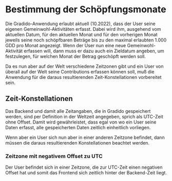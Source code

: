 # Bestimmung der Schöpfungsmonate

Die Gradido-Anwendung erlaubt aktuell (10.2022), dass der User seine eigenen Gemeinwohl-Aktivitäten erfasst. Dabei wird ihm, ausgehend vom aktuellen Datum, für den aktuellen Monat und für den vorherigen Monat jeweils seine noch schöpfbaren Beträge bis zu den maximal erlaubten  1.000 GDD pro Monat angezeigt. Wenn der User nun eine neue Gemeinwohl-Aktivität erfassen will, dann muss er dazu auch ein Zieldatum angeben, um festzulegen, für welchen Monat der Betrag geschöpft werden soll.

Da es nun aber auf der Welt verschiedene Zeitzonen gibt und ein User von überall auf der Welt seine Contributions erfassen können soll, muß die Anwendung für die daraus resultierenden Zeit-Konstellationen vorbereitet sein.

## Zeit-Konstellationen

Das Backend und damit alle Zeitangaben, die in Gradido gespeichert werden, sind per Definition in der Weltzeit angegeben, sprich als UTC-Zeit ohne Offset. Damit wird gewährleistet, dass egal von wo ein User seine Daten erfasst, alle gespeicherten Daten zeitlich einheitlich vorliegen.

Wenn aber ein User sich nun aber in einer anderen Zeitzone befindet, dann müssen die daraus resultierenden Konstellationen beachtet werden.

### Zeitzone mit negativem Offset zu UTC

Der User befindet sich in einer Zeitzone, die zur UTC-Zeit einen negativen Offset hat und somit das Frontend sich zeitlich hinter der Backend-Zeit liegt.
